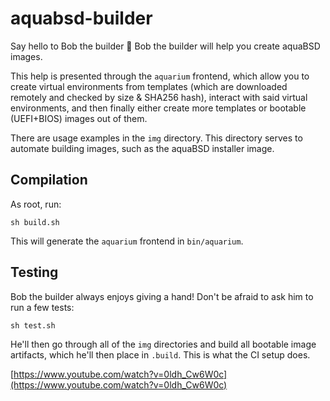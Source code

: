 # aquabsd-builder

Say hello to Bob the builder 👷
Bob the builder will help you create aquaBSD images.

This help is presented through the `aquarium` frontend, which allow you to create virtual environments from templates (which are downloaded remotely and checked by size & SHA256 hash), interact with said virtual environments, and then finally either create more templates or bootable (UEFI+BIOS) images out of them.

There are usage examples in the `img` directory.
This directory serves to automate building images, such as the aquaBSD installer image.

## Compilation

As root, run:

```console
sh build.sh
```

This will generate the `aquarium` frontend in `bin/aquarium`.

## Testing

Bob the builder always enjoys giving a hand!
Don't be afraid to ask him to run a few tests:

```console
sh test.sh
```

He'll then go through all of the `img` directories and build all bootable image artifacts, which he'll then place in `.build`.
This is what the CI setup does.

[https://www.youtube.com/watch?v=0ldh_Cw6W0c](https://www.youtube.com/watch?v=0ldh_Cw6W0c)
